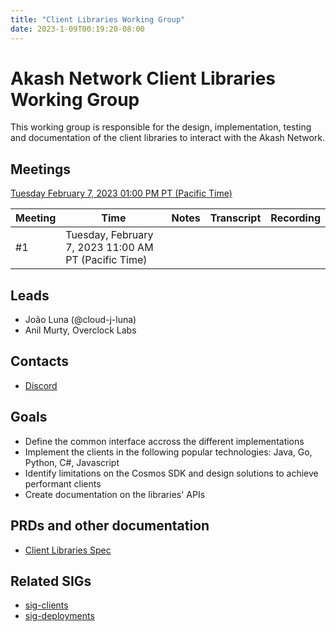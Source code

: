 ```yaml
---
title: "Client Libraries Working Group"
date: 2023-1-09T00:19:20-08:00
---
```


# Akash Network Client Libraries Working Group

This working group is responsible for the design, implementation, testing and documentation of the client libraries to interact with the Akash Network.

## Meetings

[Tuesday February 7, 2023 01:00 PM PT (Pacific Time)](https://meet.google.com/swo-zrit-ztg?authuser=0)


| Meeting | Time | Notes | Transcript | Recording
| --- | --- | --- | --- | --- |
| #1 | Tuesday, February 7, 2023 11:00 AM PT (Pacific Time) |  |  |

## Leads

- João Luna (@cloud-j-luna)
- Anil Murty, Overclock Labs

## Contacts

- [Discord](https://discord.com/channels/747885925232672829/1054846400275431464)

## Goals

- Define the common interface accross the different implementations
- Implement the clients in the following popular technologies: Java, Go, Python, C#, Javascript
- Identify limitations on the Cosmos SDK and design solutions to achieve performant clients
- Create documentation on the libraries' APIs


## PRDs and other documentation
- [Client Libraries Spec](https://github.com/akash-network/community/pull/8)


## Related SIGs

- [sig-clients](sig-clients)
- [sig-deployments](sig-deployments)

